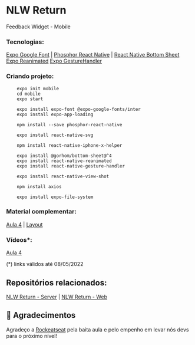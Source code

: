 # NLW Return
Feedback Widget - Mobile

### Tecnologias:
[Expo Google Font](https://docs.expo.dev/guides/using-custom-fonts/) | 
[Phosphor React Native](https://github.com/duongdev/phosphor-react-native) | 
[React Native Bottom Sheet](https://gorhom.github.io/react-native-bottom-sheet/)
[Expo Reanimated](https://docs.expo.dev/versions/latest/sdk/reanimated/)
[Expo GestureHandler](https://docs.expo.dev/versions/latest/sdk/gesture-handler/)

### Criando projeto:
        expo init mobile
        cd mobile
        expo start

        expo install expo-font @expo-google-fonts/inter
        expo install expo-app-loading

        npm install --save phosphor-react-native

        expo install react-native-svg

        npm install react-native-iphone-x-helper

        expo install @gorhom/bottom-sheet@^4
        expo install react-native-reanimated
        expo install react-native-gesture-handler

        expo install react-native-view-shot

        npm install axios

        expo install expo-file-system

### Material complementar:
[Aula 4](https://efficient-sloth-d85.notion.site/Aula-04-acf4147342e6404da94e67f9653a8ab8) |
[Layout](https://www.figma.com/file/KwRfD4DeYK4bdGIp6oAPqs/Feedback-Widget-(Community)?node-id=10%3A1638)

### Vídeos*:
[Aula 4](https://www.youtube.com/watch?v=p3rklgvqK4M)

(*) links válidos até 08/05/2022

## Repositórios relacionados:
[NLW Return - Server](https://github.com/jairpro/nlw-return-server) | 
[NLW Return - Web](https://github.com/jairpro/nlw-return-web)

## 💜 Agradecimentos
Agradeço a [Rockeatseat](https://rocketseat.com.br/) pela baita aula e pelo empenho em levar nós devs para o próximo nível!
